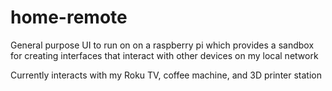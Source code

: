 # home-remote

General purpose UI to run on on a raspberry pi which provides a sandbox for creating interfaces that interact with other devices on my local network

Currently interacts with my Roku TV, coffee machine, and 3D printer station
